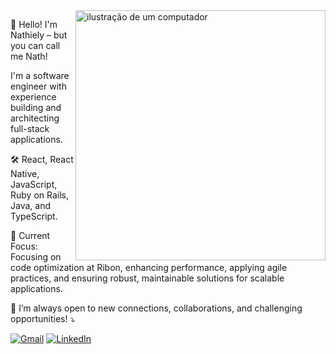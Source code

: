 <img src="https://raw.githubusercontent.com/MicaelliMedeiros/micaellimedeiros/master/image/computer-illustration.png" alt="ilustração de um computador" min-width="400px" max-width="400px" width="400px" align="right">

<p align="left"> 
  👋 Hello! I'm Nathiely – but you can call me Nath! 
</p>

<p align="left">
 I'm a software engineer with experience building and architecting full-stack applications. 
</p>

<p aling="left">
 🛠️ React, React Native, JavaScript, Ruby on Rails, Java, and TypeScript.
</p>

<p align="left">
 🔹 Current Focus: Focusing on code optimization at Ribon, enhancing performance, applying agile practices, and ensuring robust, maintainable solutions for scalable applications.
</p>

<p align="left">
  💌 I’m always open to new connections, collaborations, and challenging opportunities! ⤵️
</p>

<p align="left">
  <a href="mailto:nathielymm@gmail.com" title="Gmail">
  <img src="https://img.shields.io/badge/-Gmail-FF0000?style=flat-square&labelColor=FF0000&logo=gmail&logoColor=white&link=mailto:nathielymm@gmail.com" alt="Gmail"/></a>
  <a href="https://www.linkedin.com/in/nathielymacedo" title="LinkedIn">
  <img src="https://img.shields.io/badge/-Linkedin-0e76a8?style=flat-square&logo=Linkedin&logoColor=white&link=https://www.linkedin.com/in/nathielymacedo" alt="LinkedIn"/></a>
</p>

